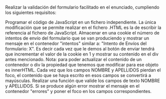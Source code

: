 Realizar la validación del formulario facilitado en el enunciado, cumpliendo los siguientes requisitos:

Programar el código de JavaScript en un fichero independiente. La única modificación que se permite realizar en el fichero .HTML es la de escribir la referencia al fichero de JavaScript.
Almacenar en una cookie el número de intentos de envío del formulario que se van produciendo y mostrar un mensaje en el contenedor "intentos" similar a: "Intento de Envíos del formulario: X". Es decir cada vez que le demos al botón de enviar tendrá que incrementar el valor de la cookie en 1 y mostrar su contenido en el div antes mencionado. Nota: para poder actualizar el contenido de un contenedor o div la propiedad que tenemos que modificar para ese objeto es innerHTML.
Cada vez que los campos NOMBRE y APELLIDOS pierdan el foco, el contenido que se haya escrito en esos campos se convertirá a mayúsculas.
Realizar una función que valide los campos de texto NOMBRE y APELLIDOS. Si se produce algún error mostrar el mensaje en el contenedor "errores" y poner el foco en los campos correspondientes.
